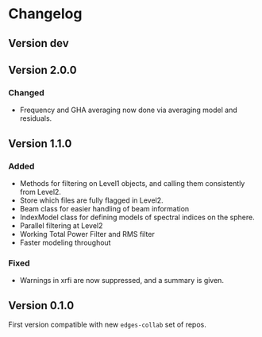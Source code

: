 # Changelog

## Version dev

## Version 2.0.0

### Changed

- Frequency and GHA averaging now done via averaging model and residuals.

## Version 1.1.0

### Added
- Methods for filtering on Level1 objects, and calling them consistently from Level2.
- Store which files are fully flagged in Level2.
- Beam class for easier handling of beam information
- IndexModel class for defining models of spectral indices on the sphere.
- Parallel filtering at Level2
- Working Total Power Filter and RMS filter
- Faster modeling throughout

### Fixed
- Warnings in xrfi are now suppressed, and a summary is given.

## Version 0.1.0

First version compatible with new `edges-collab` set of repos.
